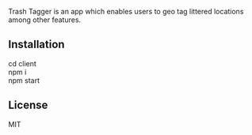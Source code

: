 Trash Tagger is an app which enables users to geo tag littered locations among other features.

## Installation

cd client  
npm i  
npm start  

## License
MIT
